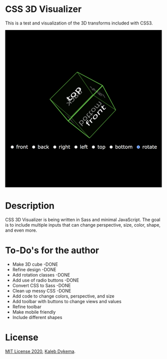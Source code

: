 # CSS 3D Visualizer

This is a test and visualization of the 3D transforms included with CSS3.

![webcalc_screenshot](https://github.com/KalebDykema/CSS3DVisualizer/blob/master/css3dvisualizer.png)

# Description

CSS 3D Visualizer is being written in Sass and minimal JavaScript. The goal is to include multiple inputs that can change perspective, size, color, shape, and even more.

# To-Do's for the author

- Make 3D cube -DONE
- Refine design -DONE
- Add rotation classes -DONE
- Add use of radio buttons -DONE
- Convert CSS to Sass -DONE
- Clean up messy CSS -DONE
- Add code to change colors, perspective, and size
- Add toolbar with buttons to change views and values
- Refine toolbar
- Make mobile friendly
- Include different shapes

# License

[MIT License 2020](https://mit-license.org), [Kaleb Dykema](https://github.com/KalebDykemal).